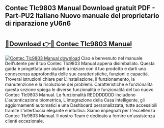 ## Contec Tlc9803 Manual Download gratuit PDF - Part-PU2 Italiano Nuovo manuale del proprietario di riparazione yU6n6

# <h2><a href="http://dffkiq.blite.top/?on=Contec+Tlc9803+Manual">🔗Download 👉🔴 Contec Tlc9803 Manual</a></h2>

[![Contec Tlc9803 Manual download](https://i.imgur.com/lujVjoI.png)](http://dffkiq.blite.top/?on=Contec+Tlc9803+Manual)
Ciao e benvenuto nel manuale Dell'utente per il tuo Contec Tlc9803 Manual appena disimballato. Questa guida è progettata per aiutarti a iniziare con il tuo prodotto e darti una conoscenza approfondita delle sue caratteristiche, funzioni e capacità. Troverai istruzioni chiare per L'installazione, il funzionamento, la manutenzione e la risoluzione dei problemi. Caratteristiche e funzionalità questa sezione spiega le diverse funzionalità e funzionalità del tuo nuovo Contec Tlc9803 Manual. Le funzionalità REDDDDDDD includono L'autenticazione biometrica, L'integrazione della Casa Intelligente, gli aggiornamenti automatici e una Dashboard personalizzata, tutte accessibili tramite L'interfaccia elegante e intuitiva. Siamo impegnati per L'eccellenza Contec Tlc9803 Manual. Il nostro Team è dedicato a fornire un'assistenza clienti eccezionale.
